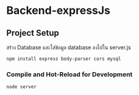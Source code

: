 # Backend-expressJs
## Project Setup
สร้าง Database และใส่ข้อมูล database ลงไปใน server.js
```sh
npm install express body-parser cors mysql
```

### Compile and Hot-Reload for Development

```sh
node server
```
